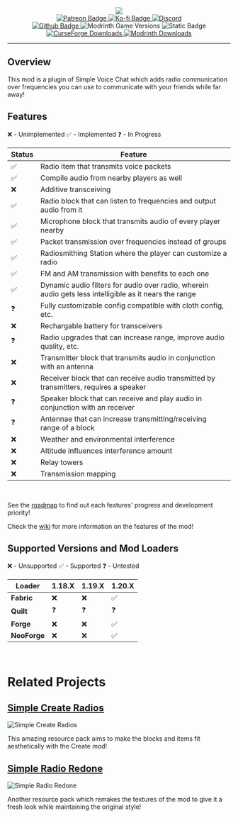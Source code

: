 <div style="text-align:center;"><img src="https://github.com/CodinGlitch/SimpleRadio/assets/22829873/30156ede-b1dd-4842-9b26-0f0dfadf9360"></div>

<div style="text-align:center;">
<a href="https://www.patreon.com/codinglitch">
    <img alt="Patreon Badge" src="https://img.shields.io/badge/CodinGlitch-red?style=flat-square&logo=patreon">
</a>
<a href="https://ko-fi.com/codinglitch">
    <img alt="Ko-fi Badge" src="https://img.shields.io/badge/CodinGlitch-white?style=flat-square&logo=kofi">
</a>
<a href="https://www.patreon.com/codinglitch">
    <img alt="Discord" src="https://img.shields.io/discord/1192568922185146559?style=flat-square&logo=discord&label=Discord&labelColor=222222&color=5865f2">
</a>
</div>

<div style="text-align:center;">
<a href="https://www.patreon.com/codinglitch">
    <img alt="Github Badge" src="https://img.shields.io/badge/SimpleRadio-222222?style=flat-square&logo=github">
</a>
<img alt="Modrinth Game Versions" src="https://img.shields.io/modrinth/game-versions/simple-voice-radio?style=flat-square&label=Available%20for&labelColor=222222&color=white">
<img alt="Static Badge" src="https://img.shields.io/badge/License-GPLv3-darkred?style=flat-square&labelColor=222222">
</div>

<div style="text-align:center;">
<a href="https://www.patreon.com/codinglitch">
    <img alt="CurseForge Downloads" src="https://img.shields.io/curseforge/dt/820070?style=flat-square&logo=curseforge&label=CurseForge&labelColor=222222&color=red">
</a>
<a href="https://www.patreon.com/codinglitch">
    <img alt="Modrinth Downloads" src="https://img.shields.io/modrinth/dt/simple-voice-radio?style=flat-square&logo=modrinth&label=Modrinth&labelColor=222222&color=1bd96a">
</a>
</div>

---

## Overview

This mod is a plugin of Simple Voice Chat which adds radio communication over frequencies you can use to communicate with your friends while far away!

## Features
❌ - Unimplemented
✅ - Implemented
❓ - In Progress

| Status | Feature                                                                                                |
|--------|--------------------------------------------------------------------------------------------------------|
| ✅      | Radio item that transmits voice packets                                                                |
| ✅      | Compile audio from nearby players as well                                                              |
| ❌      | Additive transceiving                                                                                  |
| ✅      | Radio block that can listen to frequencies and output audio from it                                    |
| ✅      | Microphone block that transmits audio of every player nearby                                           |
| ✅      | Packet transmission over frequencies instead of groups                                                 |
| ✅      | Radiosmithing Station where the player can customize a radio                                           |
| ✅      | FM and AM transmission with benefits to each one                                                       |
| ✅      | Dynamic audio filters for audio over radio, wherein audio gets less intelligible as it nears the range |
| ❓      | Fully customizable config compatible with cloth config, etc.                                           |
| ❌      | Rechargable battery for transceivers                                                                   |
| ❓      | Radio upgrades that can increase range, improve audio quality, etc.                                    |
| ❌      | Transmitter block that transmits audio in conjunction with an antenna                                  |
| ❌      | Receiver block that can receive audio transmitted by transmitters, requires a speaker                  |
| ❓      | Speaker block that can receive and play audio in conjunction with an receiver                          |
| ❓      | Antennae that can increase transmitting/receiving range of a block                                     |
| ❌      | Weather and environmental interference                                                                 |
| ❌      | Altitude influences interference amount                                                                |
| ❌      | Relay towers                                                                                           |
| ❌      | Transmission mapping                                                                                   |

<br>

See the [roadmap](https://github.com/CodinGlitch/SimpleRadio/wiki/Roadmap) to find out each features' progress and development priority!

Check the [wiki](https://github.com/CodinGlitch/SimpleRadio/wiki) for more information on the features of the mod!

## Supported Versions and Mod Loaders
❌ - Unsupported
✅ - Supported
❓ - Untested

| Loader       | 1.18.X | 1.19.X | 1.20.X |
|--------------|--------|--------|--------|
| **Fabric**   | ❌      | ❌      | ✅      |
| **Quilt**    | ❓      | ❓      | ❓      |
| **Forge**    | ❌      | ❌      | ✅      |
| **NeoForge** | ❌      | ❌      | ✅      |


<br>

# Related Projects

## [Simple Create Radios](https://modrinth.com/resourcepack/simple-create-radios)
![Simple Create Radios](https://github.com/CodinGlitch/SimpleRadio/assets/22829873/a602e295-2de6-42e5-b182-71404b7625de)

This amazing resource pack aims to make the blocks and items fit aesthetically with the Create mod!

## [Simple Radio Redone](https://modrinth.com/resourcepack/simple-radio-redone)
![Simple Radio Redone](https://cdn.modrinth.com/data/cached_images/7c816071a7f11f8a20e17724f8b0b72f3d1ff63d.png)

Another resource pack which remakes the textures of the mod to give it a fresh look while maintaining the original style!
